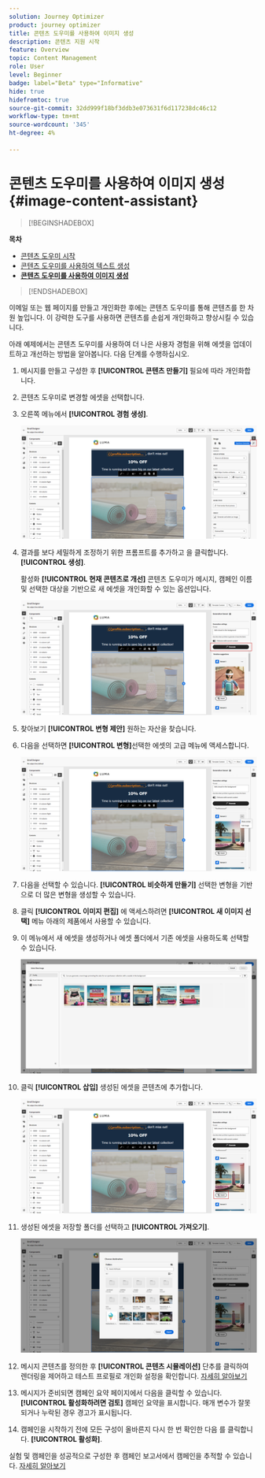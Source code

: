 ```yaml
---
solution: Journey Optimizer
product: journey optimizer
title: 콘텐츠 도우미를 사용하여 이미지 생성
description: 콘텐츠 지원 시작
feature: Overview
topic: Content Management
role: User
level: Beginner
badge: label="Beta" type="Informative"
hide: true
hidefromtoc: true
source-git-commit: 32dd999f18bf3ddb3e073631f6d117238dc46c12
workflow-type: tm+mt
source-wordcount: '345'
ht-degree: 4%

---
```


# 콘텐츠 도우미를 사용하여 이미지 생성 {#image-content-assistant}

>[!BEGINSHADEBOX]

**목차**

* [콘텐츠 도우미 시작](gs-generative.md)
* [콘텐츠 도우미를 사용하여 텍스트 생성](generative-content.md)
* **[콘텐츠 도우미를 사용하여 이미지 생성](generative-image.md)**

>[!ENDSHADEBOX]



이메일 또는 웹 페이지를 만들고 개인화한 후에는 콘텐츠 도우미를 통해 콘텐츠를 한 차원 높입니다. 이 강력한 도구를 사용하면 콘텐츠를 손쉽게 개인화하고 향상시킬 수 있습니다.

아래 예제에서는 콘텐츠 도우미를 사용하여 더 나은 사용자 경험을 위해 에셋을 업데이트하고 개선하는 방법을 알아봅니다. 다음 단계를 수행하십시오.

1. 메시지를 만들고 구성한 후 **[!UICONTROL 콘텐츠 만들기]** 필요에 따라 개인화합니다.

1. 콘텐츠 도우미로 변경할 에셋을 선택합니다.

1. 오른쪽 메뉴에서 **[!UICONTROL 경험 생성]**.

   ![](assets/gen-ai-image-1.png)

1. 결과를 보다 세밀하게 조정하기 위한 프롬프트를 추가하고 을 클릭합니다. **[!UICONTROL 생성]**.

   활성화 **[!UICONTROL 현재 콘텐츠로 개선]** 콘텐츠 도우미가 메시지, 캠페인 이름 및 선택한 대상을 기반으로 새 에셋을 개인화할 수 있는 옵션입니다.

   ![](assets/gen-ai-image-2.png)

1. 찾아보기 **[!UICONTROL 변형 제안]** 원하는 자산을 찾습니다.

1. 다음을 선택하면 **[!UICONTROL 변형]**&#x200B;선택한 에셋의 고급 메뉴에 액세스합니다.

   ![](assets/gen-ai-image-3.png)

1. 다음을 선택할 수 있습니다. **[!UICONTROL 비슷하게 만들기]** 선택한 변형을 기반으로 더 많은 변형을 생성할 수 있습니다.

1. 클릭 **[!UICONTROL 이미지 편집]** 에 액세스하려면 **[!UICONTROL 새 이미지 선택]** 메뉴 아래의 제품에서 사용할 수 있습니다.

1. 이 메뉴에서 새 에셋을 생성하거나 에셋 폴더에서 기존 에셋을 사용하도록 선택할 수 있습니다.

   ![](assets/gen-ai-image-4.png)

1. 클릭 **[!UICONTROL 삽입]** 생성된 에셋을 콘텐츠에 추가합니다.

   ![](assets/gen-ai-image-5.png)

1. 생성된 에셋을 저장할 폴더를 선택하고 **[!UICONTROL 가져오기]**.

   ![](assets/gen-ai-image-6.png)

1. 메시지 콘텐츠를 정의한 후 **[!UICONTROL 콘텐츠 시뮬레이션]** 단추를 클릭하여 렌더링을 제어하고 테스트 프로필로 개인화 설정을 확인합니다. [자세히 알아보기](../email/preview.md)

1. 메시지가 준비되면 캠페인 요약 페이지에서 다음을 클릭할 수 있습니다. **[!UICONTROL 활성화하려면 검토]** 캠페인 요약을 표시합니다. 매개 변수가 잘못되거나 누락된 경우 경고가 표시됩니다.

1. 캠페인을 시작하기 전에 모든 구성이 올바른지 다시 한 번 확인한 다음 를 클릭합니다. **[!UICONTROL 활성화]**.

실험 및 캠페인을 성공적으로 구성한 후 캠페인 보고서에서 캠페인을 추적할 수 있습니다. [자세히 알아보기](../reports/campaign-global-report.md#experimentation-report)